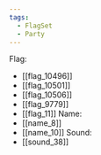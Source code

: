 ```yaml
---
tags:
  - FlagSet
  - Party
---
```

Flag:
- [[flag_10496]]
- [[flag_10501]]
- [[flag_10506]]
- [[flag_9779]]
- [[flag_11]]
Name:
- [[name_8]]
- [[name_10]]
Sound:
- [[sound_38]]

